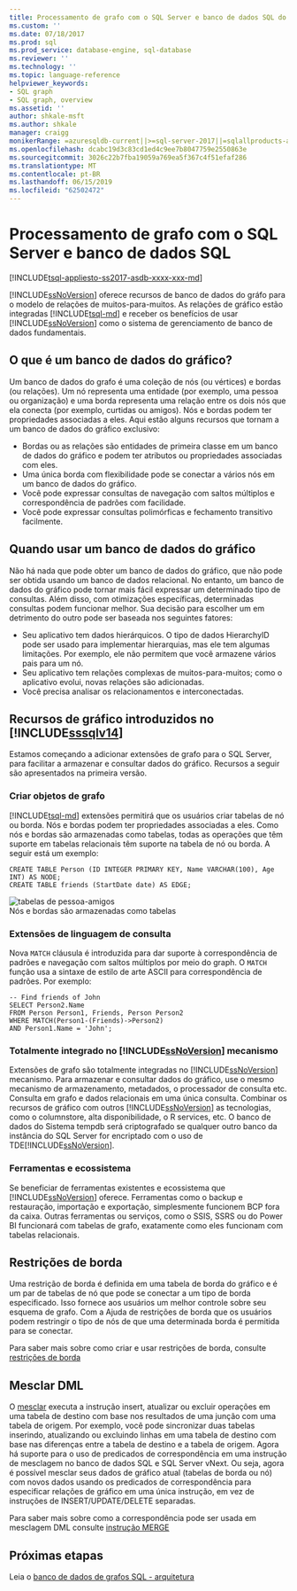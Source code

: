 ```yaml
---
title: Processamento de grafo com o SQL Server e banco de dados SQL do Azure | Microsoft Docs
ms.custom: ''
ms.date: 07/18/2017
ms.prod: sql
ms.prod_service: database-engine, sql-database
ms.reviewer: ''
ms.technology: ''
ms.topic: language-reference
helpviewer_keywords:
- SQL graph
- SQL graph, overview
ms.assetid: ''
author: shkale-msft
ms.author: shkale
manager: craigg
monikerRange: =azuresqldb-current||>=sql-server-2017||=sqlallproducts-allversions||>=sql-server-linux-2017||=azuresqldb-mi-current
ms.openlocfilehash: dcabc19d3c83cd1ed4c9ee7b8047759e2550863e
ms.sourcegitcommit: 3026c22b7fba19059a769ea5f367c4f51efaf286
ms.translationtype: MT
ms.contentlocale: pt-BR
ms.lasthandoff: 06/15/2019
ms.locfileid: "62502472"
---
```

# <a name="graph-processing-with-sql-server-and-azure-sql-database"></a>Processamento de grafo com o SQL Server e banco de dados SQL
[!INCLUDE[tsql-appliesto-ss2017-asdb-xxxx-xxx-md](../../includes/tsql-appliesto-ss2017-asdb-xxxx-xxx-md.md)]

[!INCLUDE[ssNoVersion](../../includes/ssnoversion-md.md)] oferece recursos de banco de dados do gráfo para o modelo de relações de muitos-para-muitos. As relações de gráfico estão integradas [!INCLUDE[tsql-md](../../includes/tsql-md.md)] e receber os benefícios de usar [!INCLUDE[ssNoVersion](../../includes/ssnoversion-md.md)] como o sistema de gerenciamento de banco de dados fundamentais.


## <a name="what-is-a-graph-database"></a>O que é um banco de dados do gráfico?  
Um banco de dados do grafo é uma coleção de nós (ou vértices) e bordas (ou relações). Um nó representa uma entidade (por exemplo, uma pessoa ou organização) e uma borda representa uma relação entre os dois nós que ela conecta (por exemplo, curtidas ou amigos). Nós e bordas podem ter propriedades associadas a eles. Aqui estão alguns recursos que tornam a um banco de dados do gráfico exclusivo:  
-   Bordas ou as relações são entidades de primeira classe em um banco de dados do gráfico e podem ter atributos ou propriedades associadas com eles. 
-   Uma única borda com flexibilidade pode se conectar a vários nós em um banco de dados do gráfico.
-   Você pode expressar consultas de navegação com saltos múltiplos e correspondência de padrões com facilidade.
-   Você pode expressar consultas polimórficas e fechamento transitivo facilmente.

## <a name="when-to-use-a-graph-database"></a>Quando usar um banco de dados do gráfico

Não há nada que pode obter um banco de dados do gráfico, que não pode ser obtida usando um banco de dados relacional. No entanto, um banco de dados do gráfico pode tornar mais fácil expressar um determinado tipo de consultas. Além disso, com otimizações específicas, determinadas consultas podem funcionar melhor. Sua decisão para escolher um em detrimento do outro pode ser baseada nos seguintes fatores:  
-   Seu aplicativo tem dados hierárquicos. O tipo de dados HierarchyID pode ser usado para implementar hierarquias, mas ele tem algumas limitações. Por exemplo, ele não permitem que você armazene vários pais para um nó.
-   Seu aplicativo tem relações complexas de muitos-para-muitos; como o aplicativo evolui, novas relações são adicionadas.
-   Você precisa analisar os relacionamentos e interconectadas.

## <a name="graph-features-introduced-in-includesssqlv14includessssqlv14-mdmd"></a>Recursos de gráfico introduzidos no [!INCLUDE[sssqlv14](../../includes/sssqlv14-md.md)] 
Estamos começando a adicionar extensões de grafo para o SQL Server, para facilitar a armazenar e consultar dados do gráfico. Recursos a seguir são apresentados na primeira versão. 


### <a name="create-graph-objects"></a>Criar objetos de grafo
[!INCLUDE[tsql-md](../../includes/tsql-md.md)] extensões permitirá que os usuários criar tabelas de nó ou borda. Nós e bordas podem ter propriedades associadas a eles. Como nós e bordas são armazenadas como tabelas, todas as operações que têm suporte em tabelas relacionais têm suporte na tabela de nó ou borda. A seguir está um exemplo:  

```   
CREATE TABLE Person (ID INTEGER PRIMARY KEY, Name VARCHAR(100), Age INT) AS NODE;
CREATE TABLE friends (StartDate date) AS EDGE;
```   

![tabelas de pessoa-amigos](../../relational-databases/graphs/media/person-friends-tables.png "tabelas de borda de nó Person e seus amigos")  
Nós e bordas são armazenadas como tabelas  

### <a name="query-language-extensions"></a>Extensões de linguagem de consulta  
Nova `MATCH` cláusula é introduzida para dar suporte à correspondência de padrões e navegação com saltos múltiplos por meio do graph. O `MATCH` função usa a sintaxe de estilo de arte ASCII para correspondência de padrões. Por exemplo:  

```   
-- Find friends of John
SELECT Person2.Name 
FROM Person Person1, Friends, Person Person2
WHERE MATCH(Person1-(Friends)->Person2)
AND Person1.Name = 'John';
```   
 
### <a name="fully-integrated-in-includessnoversionincludesssnoversion-mdmd-engine"></a>Totalmente integrado no [!INCLUDE[ssNoVersion](../../includes/ssnoversion-md.md)] mecanismo 
Extensões de grafo são totalmente integradas no [!INCLUDE[ssNoVersion](../../includes/ssnoversion-md.md)] mecanismo. Para armazenar e consultar dados do gráfico, use o mesmo mecanismo de armazenamento, metadados, o processador de consulta etc. Consulta em grafo e dados relacionais em uma única consulta. Combinar os recursos de gráfico com outros [!INCLUDE[ssNoVersion](../../includes/ssnoversion-md.md)] as tecnologias, como o columnstore, alta disponibilidade, o R services, etc. O banco de dados do Sistema tempdb será criptografado se qualquer outro banco da instância do SQL Server for encriptado com o uso de TDE[!INCLUDE[ssNoVersion](../../includes/ssnoversion-md.md)].
 
### <a name="tooling-and-ecosystem"></a>Ferramentas e ecossistema

Se beneficiar de ferramentas existentes e ecossistema que [!INCLUDE[ssNoVersion](../../includes/ssnoversion-md.md)] oferece. Ferramentas como o backup e restauração, importação e exportação, simplesmente funcionem BCP fora da caixa. Outras ferramentas ou serviços, como o SSIS, SSRS ou do Power BI funcionará com tabelas de grafo, exatamente como eles funcionam com tabelas relacionais.

## <a name="edge-constraints"></a>Restrições de borda
Uma restrição de borda é definida em uma tabela de borda do gráfico e é um par de tabelas de nó que pode se conectar a um tipo de borda especificado. Isso fornece aos usuários um melhor controle sobre seu esquema de grafo. Com a Ajuda de restrições de borda que os usuários podem restringir o tipo de nós de que uma determinada borda é permitida para se conectar. 

Para saber mais sobre como criar e usar restrições de borda, consulte [restrições de borda](../../relational-databases/tables/graph-edge-constraints.md)

## <a name="merge-dml"></a>Mesclar DML 
O [mesclar](../../t-sql/statements/merge-transact-sql.md) executa a instrução insert, atualizar ou excluir operações em uma tabela de destino com base nos resultados de uma junção com uma tabela de origem. Por exemplo, você pode sincronizar duas tabelas inserindo, atualizando ou excluindo linhas em uma tabela de destino com base nas diferenças entre a tabela de destino e a tabela de origem. Agora há suporte para o uso de predicados de correspondência em uma instrução de mesclagem no banco de dados SQL e SQL Server vNext. Ou seja, agora é possível mesclar seus dados de gráfico atual (tabelas de borda ou nó) com novos dados usando os predicados de correspondência para especificar relações de gráfico em uma única instrução, em vez de instruções de INSERT/UPDATE/DELETE separadas.

Para saber mais sobre como a correspondência pode ser usada em mesclagem DML consulte [instrução MERGE](../../t-sql/statements/merge-transact-sql.md)

 ## <a name="next-steps"></a>Próximas etapas  
Leia o [banco de dados de grafos SQL - arquitetura](./sql-graph-architecture.md)
   

